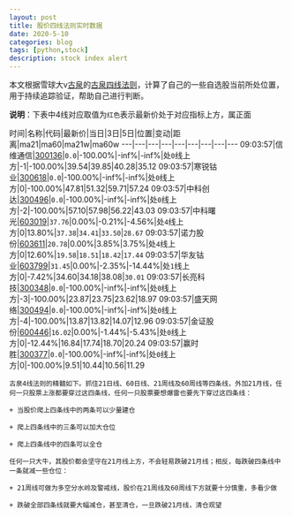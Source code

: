 ```yaml
---
layout: post
title: 股价四线法则实时数据
date: 2020-5-10
categories: blog
tags: [python,stock]
description: stock index alert
---
```



本文根据雪球大v[古泉](https://xueqiu.com/u/7148646888)的[古泉四线法则](https://xueqiu.com/7148646888/130498192)，计算了自己的一些自选股当前所处位置，用于持续追踪验证，帮助自己进行判断。

**说明**：下表中4线对应取值为`红色`表示最新价处于对应指标上方，属正面

时间|名称|代码|最新价|当日|3日|5日|位置|变动|距离|ma21|ma60|ma21w|ma60w
---|---|---|---|---|---|---|---|---
09:03:57|信维通信|[300136](https://xueqiu.com/S/SZ300136)|`0.0`|-100.00%|-inf%|-inf%|处`0`线上方|-1|-100.00%|39.54|39.85|40.28|35.12
09:03:57|寒锐钴业|[300618](https://xueqiu.com/S/SZ300618)|`0.0`|-100.00%|-inf%|-inf%|处`0`线上方|0|-100.00%|47.81|51.32|59.71|57.24
09:03:57|中科创达|[300496](https://xueqiu.com/S/SZ300496)|`0.0`|-100.00%|-inf%|-inf%|处`0`线上方|-2|-100.00%|57.10|57.98|56.22|43.03
09:03:57|中科曙光|[603019](https://xueqiu.com/S/SH603019)|`37.76`|0.00%|-0.21%|-4.56%|处`4`线上方|0|13.80%|`37.38`|`34.41`|`33.50`|`28.67`
09:03:57|诺力股份|[603611](https://xueqiu.com/S/SH603611)|`20.78`|0.00%|3.85%|3.75%|处`4`线上方|0|12.60%|`19.58`|`18.51`|`18.42`|`17.44`
09:03:57|华友钴业|[603799](https://xueqiu.com/S/SH603799)|`31.45`|0.00%|-2.35%|-14.44%|处`1`线上方|0|-7.42%|34.60|34.18|38.08|`30.01`
09:03:57|长亮科技|[300348](https://xueqiu.com/S/SZ300348)|`0.0`|-100.00%|-inf%|-inf%|处`0`线上方|-3|-100.00%|23.87|23.75|23.62|18.97
09:03:57|盛天网络|[300494](https://xueqiu.com/S/SZ300494)|`0.0`|-100.00%|-inf%|-inf%|处`0`线上方|-4|-100.00%|13.87|13.82|14.07|12.96
09:03:57|金证股份|[600446](https://xueqiu.com/S/SH600446)|`16.02`|0.00%|-1.44%|-5.43%|处`0`线上方|0|-12.44%|16.84|17.74|18.70|20.24
09:03:57|赢时胜|[300377](https://xueqiu.com/S/SZ300377)|`0.0`|-100.00%|-inf%|-inf%|处`0`线上方|0|-100.00%|9.51|10.44|10.56|11.29

```
古泉4线法则的精髓如下。抓住21日线、60日线、21周线及60周线等四条线，外加21月线，任何一只股票上涨都要穿过这四条线，任何一只股票要想爆雷也要先下穿过这四条线：

+ 当股价爬上四条线中的两条可以少量建仓

+ 爬上四条线中的三条可以加大仓位

+ 爬上四条线中的四条可以全仓

任何一只大牛，其股价都会坚守在21月线上方，不会轻易跌破21月线；相反，每跌破四条线中一条就减一些仓位：

+ 21周线可做为多空分水岭及警戒线，股价在21周线及60周线下方就要十分慎重，多看少做

+ 跌破全部四条线就要大幅减仓，甚至清仓，一旦跌破21月线，清仓观望
```